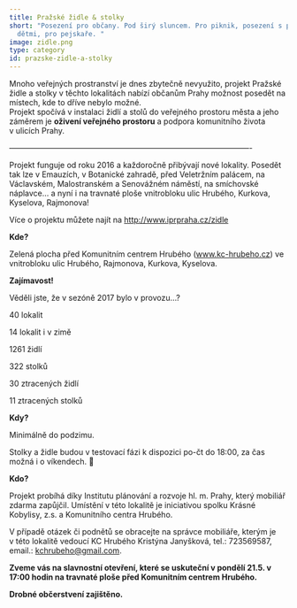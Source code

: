 ```yaml
---
title: Pražské židle & stolky
short: "Posezení pro občany. Pod širý sluncem. Pro piknik, posezení s přáteli či
  dětmi, pro pejskaře. "
image: zidle.png
type: category
id: prazske-zidle-a-stolky
---
```


Mnoho veřejných prostranství je dnes zbytečně nevyužito, projekt Pražské židle a stolky v těchto lokalitách nabízí občanům Prahy možnost posedět na místech, kde to dříve nebylo možné.\
Projekt spočívá v instalaci židlí a stolů do veřejného prostoru města a jeho záměrem je **oživení veřejného prostoru** a podpora komunitního života v ulicích Prahy.

———————————————————————————————-

Projekt funguje od roku 2016 a každoročně přibývají nové lokality. Posedět tak lze v Emauzích, v Botanické zahradě, před Veletržním palácem, na Václavském, Malostranském a Senovážném náměstí, na smíchovské náplavce… a nyní i na travnaté ploše vnitrobloku ulic Hrubého, Kurkova, Kyselova, Rajmonova!

Více o projektu můžete najít na <http://www.iprpraha.cz/zidle>

**Kde?**

Zelená plocha před Komunitním centrem Hrubého (www.kc-hrubeho.cz) ve vnitrobloku ulic Hrubého, Rajmonova, Kurkova, Kyselova.

**Zajímavost!**

Věděli jste, že v sezóně 2017 bylo v provozu…?

40 lokalit

14 lokalit i v zimě

1261 židlí

322 stolků

30 ztracených židlí

11 ztracených stolků

**Kdy?**

Minimálně do podzimu.

Stolky a židle budou v testovací fázi k dispozici po-čt do 18:00, za čas možná i o víkendech. 🙂

**Kdo?**

Projekt probíhá díky Institutu plánování a rozvoje hl. m. Prahy, který mobiliář zdarma zapůjčil. Umístění v této lokalitě je iniciativou spolku Krásné Kobylisy, z.s. a Komunitního centra Hrubého.

V případě otázek či podnětů se obracejte na správce mobiliáře, kterým je v této lokalitě vedoucí KC Hrubého Kristýna Janyšková, tel.: 723569587, email.: kchrubeho@gmail.com.

**Zveme vás na slavnostní otevření, které se uskuteční v pondělí 21.5. v 17:00 hodin na travnaté ploše před Komunitním centrem Hrubého.**

**Drobné občerstvení zajištěno.**

